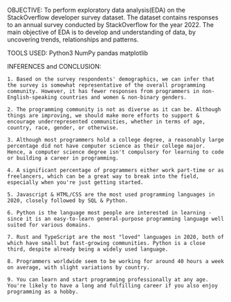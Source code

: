 OBJECTIVE: 
	To perform exploratory data analysis(EDA) on the StackOverflow developer survey dataset. The dataset contains responses to an annual survey conducted by StackOverflow for the year 2022.
	The main objective of EDA is to develop and understanding of data, by uncovering trends, relationships and patterns.


TOOLS USED:
	Python3
	NumPy 
	pandas 
	matplotlib
 

INFERENCES and CONCLUSION:

	1. Based on the survey respondents' demographics, we can infer that the survey is somewhat representative of the overall programming community. However, it has fewer responses from programmers in non-English-speaking countries and women & non-binary genders.

	2. The programming community is not as diverse as it can be. Although things are improving, we should make more efforts to support & encourage underrepresented communities, whether in terms of age, country, race, gender, or otherwise.

	3. Although most programmers hold a college degree, a reasonably large percentage did not have computer science as their college major. Hence, a computer science degree isn't compulsory for learning to code or building a career in programming.

	4. A significant percentage of programmers either work part-time or as freelancers, which can be a great way to break into the field, especially when you're just getting started.

	5. Javascript & HTML/CSS are the most used programming languages in 2020, closely followed by SQL & Python.

	6. Python is the language most people are interested in learning - since it is an easy-to-learn general-purpose programming language well suited for various domains.

	7. Rust and TypeScript are the most "loved" languages in 2020, both of which have small but fast-growing communities. Python is a close third, despite already being a widely used language.

	8. Programmers worldwide seem to be working for around 40 hours a week on average, with slight variations by country.

	9. You can learn and start programming professionally at any age. You're likely to have a long and fulfilling career if you also enjoy programming as a hobby.
 
